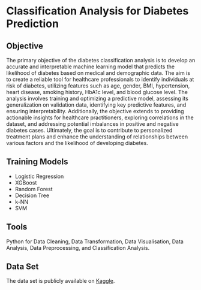 # Classification Analysis for Diabetes Prediction

## Objective
The primary objective of the diabetes classification analysis is to develop an accurate and interpretable machine learning model that predicts the likelihood of diabetes based on medical and demographic data. The aim is to create a reliable tool for healthcare professionals to identify individuals at risk of diabetes, utilizing features such as age, gender, BMI, hypertension, heart disease, smoking history, HbA1c level, and blood glucose level. The analysis involves training and optimizing a predictive model, assessing its generalization on validation data, identifying key predictive features, and ensuring interpretability. Additionally, the objective extends to providing actionable insights for healthcare practitioners, exploring correlations in the dataset, and addressing potential imbalances in positive and negative diabetes cases. Ultimately, the goal is to contribute to personalized treatment plans and enhance the understanding of relationships between various factors and the likelihood of developing diabetes.

## Training Models

- Logistic Regression
- XGBoost
- Random Forest
- Decision Tree
- k-NN
- SVM

## Tools
Python for Data Cleaning, Data Transformation, Data Visualisation, Data Analysis, Data Preprocessing, and Classification Analysis.

## Data Set
The data set is publicly available on [Kaggle](https://www.kaggle.com/datasets/iammustafatz/diabetes-prediction-dataset).
